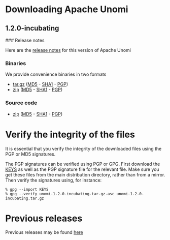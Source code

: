 <!--
  ~ Licensed to the Apache Software Foundation (ASF) under one or more
  ~ contributor license agreements.  See the NOTICE file distributed with
  ~ this work for additional information regarding copyright ownership.
  ~ The ASF licenses this file to You under the Apache License, Version 2.0
  ~ (the "License"); you may not use this file except in compliance with
  ~ the License.  You may obtain a copy of the License at
  ~
  ~      http://www.apache.org/licenses/LICENSE-2.0
  ~
  ~ Unless required by applicable law or agreed to in writing, software
  ~ distributed under the License is distributed on an "AS IS" BASIS,
  ~ WITHOUT WARRANTIES OR CONDITIONS OF ANY KIND, either express or implied.
  ~ See the License for the specific language governing permissions and
  ~ limitations under the License.
  -->

# Downloading Apache Unomi

## 1.2.0-incubating

### Release notes

Here are the [release notes](https://issues.apache.org/jira/secure/ReleaseNote.jspa?projectId=12319220&amp;version=12338361) for this version of Apache Unomi

### Binaries

We provide convenience binaries in two formats

* [tar.gz](http://www.apache.org/dyn/closer.lua/incubator/unomi/1.2.0-incubating/unomi-1.2.0-incubating.tar.gz) ([MD5](http://www.apache.org/dist/incubator/unomi/1.2.0-incubating/unomi-1.2.0-incubating.tar.gz.md5) - [SHA1](http://www.apache.org/dist/incubator/unomi/1.2.0-incubating/unomi-1.2.0-incubating.tar.gz.sha1) - [PGP](http://www.apache.org/dist/incubator/unomi/1.2.0-incubating/unomi-1.2.0-incubating.tar.gz.asc))
* [zip](http://www.apache.org/dyn/closer.lua/incubator/unomi/1.2.0-incubating/unomi-1.2.0-incubating.zip) ([MD5](http://www.apache.org/dist/incubator/unomi/1.2.0-incubating/unomi-1.2.0-incubating.zip.md5) - [SHA1](http://www.apache.org/dist/incubator/unomi/1.2.0-incubating/unomi-1.2.0-incubating.zip.sha1) - [PGP](http://www.apache.org/dist/incubator/unomi/1.2.0-incubating/unomi-1.2.0-incubating.zip.asc))

### Source code

* [zip](http://www.apache.org/dyn/closer.lua/incubator/unomi/1.2.0-incubating/unomi-1.2.0-incubating-src.zip) ([MD5](http://www.apache.org/dist/incubator/unomi/1.2.0-incubating/unomi-1.2.0-incubating-src.zip.md5) - [SHA1](http://www.apache.org/dist/incubator/unomi/1.2.0-incubating/unomi-1.2.0-incubating-src.zip.sha1) - [PGP](http://www.apache.org/dist/incubator/unomi/1.2.0-incubating/unomi-1.2.0-incubating-src.zip.asc))

# Verify the integrity of the files

It is essential that you verify the integrity of the downloaded files using the PGP or MD5 signatures.

The PGP signatures can be verified using PGP or GPG. First download the [KEYS](http://www.apache.org/dist/incubator/unomi/KEYS) as well as the PGP signature file for the 
relevant file. Make sure you get these files from the main distribution directory, rather than from a mirror. Then 
verify the signatures using, for instance:

    % gpg --import KEYS
    % gpg --verify unomi-1.2.0-incubating.tar.gz.asc unomi-1.2.0-incubating.tar.gz

# Previous releases

Previous releases may be found [here](archive.html)